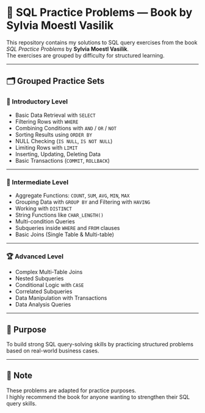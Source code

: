 # 📖 SQL Practice Problems — Book by Sylvia Moestl Vasilik

This repository contains my solutions to SQL query exercises from the book *SQL Practice Problems* by **Sylvia Moestl Vasilik**.  
The exercises are grouped by difficulty for structured learning.

---

## 🗂️ Grouped Practice Sets

### 🏁 Introductory Level  
- Basic Data Retrieval with `SELECT`
- Filtering Rows with `WHERE`  
- Combining Conditions with `AND` / `OR` / `NOT`
- Sorting Results using `ORDER BY`  
- NULL Checking (`IS NULL`, `IS NOT NULL`)  
- Limiting Rows with `LIMIT`
- Inserting, Updating, Deleting Data  
- Basic Transactions (`COMMIT`, `ROLLBACK`)  

---

### 🚀 Intermediate Level  
- Aggregate Functions: `COUNT`, `SUM`, `AVG`, `MIN`, `MAX`  
- Grouping Data with `GROUP BY` and Filtering with `HAVING`  
- Working with `DISTINCT`  
- String Functions like `CHAR_LENGTH()`  
- Multi-condition Queries  
- Subqueries inside `WHERE` and `FROM` clauses  
- Basic Joins (Single Table & Multi-table)  

---

### 🏆 Advanced Level  
- Complex Multi-Table Joins  
- Nested Subqueries  
- Conditional Logic with `CASE`  
- Correlated Subqueries  
- Data Manipulation with Transactions  
- Data Analysis Queries  

---

## 📝 Purpose  
To build strong SQL query-solving skills by practicing structured problems based on real-world business cases.  

---

## 📌 Note  
These problems are adapted for practice purposes.  
I highly recommend the book for anyone wanting to strengthen their SQL query skills.  


